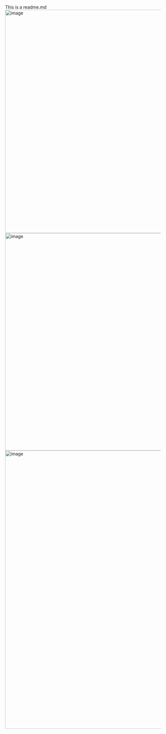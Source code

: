 This is a readme.md
<img width="722" alt="image" src="https://github.com/user-attachments/assets/872e7e63-e9b7-4798-b4ca-20584b2e07b3">
<img width="703" alt="image" src="https://github.com/user-attachments/assets/e816aab3-1934-46cc-ae67-ace036112947">
<img width="900" alt="image" src="https://github.com/user-attachments/assets/77f2565c-0796-4fc1-a1aa-7b4efe183b35">
